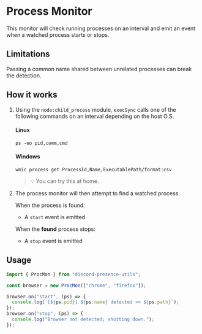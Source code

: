 # Process Monitor

This monitor will check running processes on an interval and emit an event when a watched process starts or stops.

## Limitations

Passing a common name shared between unrelated processes can break the detection.

## How it works

1.  Using the `node:child_process` module, `execSync` calls one of the following commands on an interval depending on the host O.S.

    #### Linux

        ps -eo pid,comm,cmd

    #### Windows

        wmic process get ProcessId,Name,ExecutablePath/format:csv

    > 💡 You can try this at home.

2.  The process monitor will then attempt to find a watched process.

    When the process is found:

    - A `start` event is emitted

    When the **found** process stops:

    - A `stop` event is emitted

## Usage

```js
import { ProcMon } from "discord-presence-utils";

const browser = new ProcMon(["chrome", "firefox"]);

browser.on("start", (ps) => {
  console.log(`[${ps.pid}] ${ps.name} detected >> ${ps.path}`);
});
browser.on("stop", (ps) => {
  console.log("Browser not detected; shutting down.");
});
```
